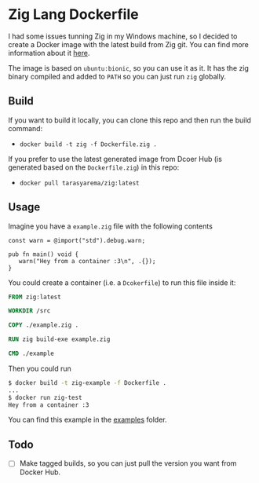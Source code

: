 # Zig Lang Dockerfile

I had some issues tunning Zig in my Windows machine, so I decided to create a Docker image with the latest build from Zig git.
You can find more information  about it [here]().

The image is based on `ubuntu:bionic`, so you can use it as it. It has the zig binary compiled and added to `PATH` so you can just run `zig` globally.

## Build 

If you want to build it locally, you can clone this repo and then run the build command:

- `docker build -t zig -f Dockerfile.zig .`

If you prefer to use the latest generated image from Dcoer Hub (is generated based on the `Dockerfile.zig`) in this repo:

- `docker pull tarasyarema/zig:latest`


## Usage

Imagine you have a `example.zig` file with the following contents

```zig
const warn = @import("std").debug.warn;

pub fn main() void {
   warn("Hey from a container :3\n", .{});
}
```

You could create a container (i.e. a `Dcokerfile`) to run this file inside it:

```Dockerfile
FROM zig:latest

WORKDIR /src

COPY ./example.zig .

RUN zig build-exe example.zig

CMD ./example
```

Then you could run

```bash
$ docker build -t zig-example -f Dockerfile .
...
$ docker run zig-test
Hey from a container :3
```

You can find this example in the [examples](./examples) folder.

## Todo

- [ ] Make tagged builds, so you can just pull the version you want from Docker Hub.

